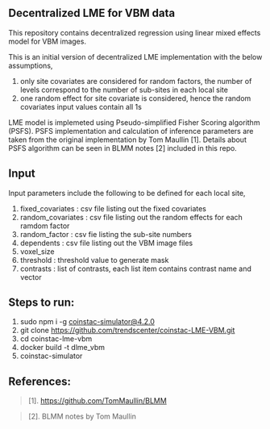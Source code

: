 ## Decentralized LME for VBM data
This repository contains decentralized regression using linear mixed effects model for VBM images.

This is an initial version of decentralized LME implementation with the below assumptions,
1. only site covariates are considered for random factors, the number of levels correspond to the number of sub-sites in each local site
2. one random effect for site covariate is considered, hence the random covariates input values contain all 1s

LME model is implemeted using Pseudo-simplified Fisher Scoring algorithm (PSFS). PSFS implementation and calculation of inference parameters are taken from the original implementation by Tom Maullin [1]. Details about PSFS algorithm can be seen in BLMM notes [2] included in this repo.

## Input
Input parameters include the following to be defined for each local site,
1. fixed_covariates : csv file listing out the fixed covariates
2. random_covariates : csv file listing out the random effects for each ramdom factor
3. random_factor : csv fie listing the sub-site numbers
4. dependents : csv file listing out the VBM image files
5. voxel_size
6. threshold : threshold value to generate mask
6. contrasts : list of contrasts, each list item contains contrast name and vector

## Steps to run:

1. sudo npm i -g coinstac-simulator@4.2.0
2. git clone https://github.com/trendscenter/coinstac-LME-VBM.git
3. cd coinstac-lme-vbm
4. docker build -t dlme_vbm
5. coinstac-simulator

## References:

> [1]. https://github.com/TomMaullin/BLMM

> [2]. BLMM notes by Tom Maullin
